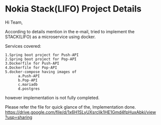 # Nokia Stack(LIFO) Project Details

Hi Team,

According to details mention in the e-mail,
tried to implement the STACK(LIFO) as a microservice
using docker.

Services covered:

	1.Spring boot project for Push-API											
	2.Spring boot project for Pop-API
	3.Dockerfile for Push-API
	4.Dockerfile for Pop-API
	5.docker-compose having images of
		  a.Push-API
		  b.Pop-API
		  c.mariadb
		  d.postgres

however implementation is not fully completed.

Please refer the file for quick glance of the,
Implementation done.
https://drive.google.com/file/d/1x6H1SLyUXsrcljk1HE1Gmd4fpHuxAbki/view?usp=sharing
				
